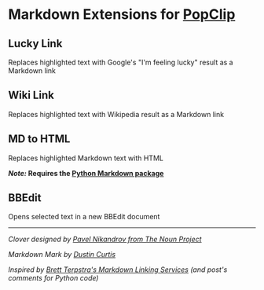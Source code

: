 # Markdown Extensions for [PopClip](http://pilotmoon.com/popclip/)

## Lucky Link

Replaces highlighted text with Google's "I'm feeling lucky" result as a Markdown link

## Wiki Link

Replaces highlighted text with Wikipedia result as a Markdown link

## MD to HTML

Replaces highlighted Markdown text with HTML

***Note:* Requires the [Python Markdown package](http://pypi.python.org/pypi/Markdown/)**

## BBEdit

Opens selected text in a new BBEdit document

*****

*Clover designed by [Pavel Nikandrov from The Noun Project](http://thenounproject.com/pavel.nikandrov/#)*

*Markdown Mark by [Dustin Curtis](https://github.com/dcurtis/markdown-mark)*

*Inspired by [Brett Terpstra's Markdown Linking Services](http://brettterpstra.com/markdown-linking-services-with-the-google-api/) (and post's comments for Python code)*